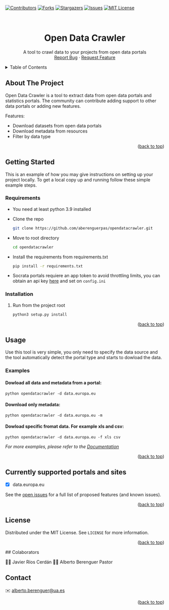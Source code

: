 [![Contributors][contributors-shield]][contributors-url]
[![Forks][forks-shield]][forks-url]
[![Stargazers][stars-shield]][stars-url]
[![Issues][issues-shield]][issues-url]
[![MIT License][license-shield]][license-url]

<!-- PROJECT LOGO -->

<br />
<div align="center">
    <h1>Open Data Crawler</h1>
  <p align="center">
    A tool to crawl data to your projects from open data portals
    <br />
    <a href="https://github.com/aberenguerpas/opendatacrawler/issues">Report Bug</a>
    ·
    <a href="https://github.com/aberenguerpas/opendatacrawler/issues">Request Feature</a>
  </p>
</div>

<!-- TABLE OF CONTENTS -->

<details>
  <summary>Table of Contents</summary>
  <ol>
    <li>
      <a href="#about-the-project">About The Project</a>
    </li>
    <li>
      <a href="#getting-started">Getting Started</a>
      <ul>
        <li><a href="#requirements">requirements</a></li>
        <li><a href="#installation">Installation</a></li>
      </ul>
    </li>
    <li><a href="#usage">Usage</a></li>
    <li><a href="#roadmap">Roadmap</a></li>
    <li><a href="#license">License</a></li>
    <li><a href="#contact">Contact</a></li>
  </ol>
</details>

<!-- ABOUT THE PROJECT -->

## About The Project

Open Data Crawler is a tool to extract data from open data portals and statistics portals. The community can contribute adding support to other data portals or adding new features.

Features:

* Download datasets from open data portals
* Download metadata from resources
* Filter by data type

<p align="right">(<a href="#top">back to top</a>)</p>

<!-- GETTING STARTED -->

## Getting Started

This is an example of how you may give instructions on setting up your project locally.
To get a local copy up and running follow these simple example steps.

### Requirements

* You need at least python 3.9 installed
* Clone the repo

  ```sh
  git clone https://github.com/aberenguerpas/opendatacrawler.git
  ```
* Move to root directory

  ```sh
  cd opendatacrawler
  ```
* Install the requirements from requirements.txt

  ```sh
  pip install -r requirements.txt
  ```
* Socrata portals requiere an app token to avoid throttling limits, you can obtain an api key [here](https://support.socrata.com/hc/en-us/articles/210138558-Generating-an-App-Token)
  and set on ``config.ini``

### Installation

1. Run from the project root
   ```sh
   python3 setup.py install 
   ```

<p align="right">(<a href="#top">back to top</a>)</p>
<!-- USAGE EXAMPLES -->

## Usage

Use this tool is very simple, you only need to specify the data source and the tool automatically detect the portal type and starts to dowload the data.

### Examples

#### Dowload all data and metadata from a portal:

```
python opendatacrawler -d data.europa.eu
```

#### Download only metadata:

```
python opendatacrawler -d data.europa.eu -m
```

#### Dowload specific fromat data. For example xls and csv:

```
python opendatacrawler -d data.europa.eu -f xls csv
```

_For more examples, please refer to the [Documentation](https://example.com)_

<p align="right">(<a href="#top">back to top</a>)</p>

## Currently supported portals and sites

- [X] data.europa.eu

See the [open issues](https://github.com/aberenguerpas/opendatacrawler/issues) for a full list of proposed features (and known issues).

<p align="right">(<a href="#top">back to top</a>)</p>
<!-- LICENSE -->

## License

Distributed under the MIT License. See `LICENSE` for more information.

<p align="right">(<a href="#top">back to top</a>)</p>
## Colaborators

🙋‍♂️ Javier Ríos Cerdán
🙋‍♂️ Alberto Berenguer Pastor

<!-- CONTACT -->

## Contact
✉️ alberto.berenguer@ua.es

<p align="right">(<a href="#top">back to top</a>)</p>

<!-- MARKDOWN LINKS & IMAGES -->
<!-- https://www.markdownguide.org/basic-syntax/#reference-style-links -->

[contributors-shield]: https://img.shields.io/github/contributors/aberenguerpas/opendatacrawler?style=for-the-badge
[contributors-url]: https://github.com/aberenguerpas/opendatacrawler/graphs/contributors
[forks-shield]: https://img.shields.io/github/forks/aberenguerpas/opendatacrawler.svg?style=for-the-badge
[forks-url]: https://github.com/aberenguerpas/opendatacrawler/network/members
[stars-shield]: https://img.shields.io/github/stars/aberenguerpas/opendatacrawler.svg?style=for-the-badge
[stars-url]: https://github.com/aberenguerpas/opendatacrawler/stargazers
[issues-shield]: https://img.shields.io/github/issues/aberenguerpas/opendatacrawler.svg?style=for-the-badge
[issues-url]: https://github.com/aberenguerpas/opendatacrawler/issues
[license-shield]: https://img.shields.io/github/license/aberenguerpas/opendatacrawler?style=for-the-badge
[license-url]: https://github.com/aberenguerpas/opendatacrawler/blob/main/LICENSE
[product-screenshot]: images/screenshot.png